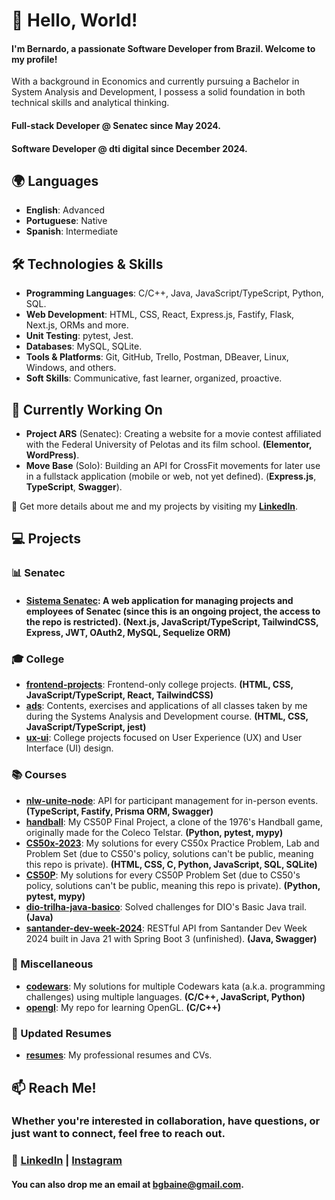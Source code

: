 # 👋 Hello, World!

#### I'm Bernardo, a passionate Software Developer from Brazil. Welcome to my profile!
With a background in Economics and currently pursuing a Bachelor in System Analysis and Development, I possess a solid foundation in both technical skills and analytical thinking. 
#### Full-stack Developer @ Senatec since May 2024.
#### Software Developer @ dti digital since December 2024.

## 🌍 Languages
- **English**: Advanced
- **Portuguese**: Native
- **Spanish**: Intermediate

## 🛠️ Technologies & Skills
- **Programming Languages**: C/C++, Java, JavaScript/TypeScript, Python, SQL.
- **Web Development**: HTML, CSS, React, Express.js, Fastify, Flask, Next.js, ORMs and more.
- **Unit Testing**: pytest, Jest.
- **Databases**: MySQL, SQLite.
- **Tools & Platforms**: Git, GitHub, Trello, Postman, DBeaver, Linux, Windows, and others.
- **Soft Skills**: Communicative, fast learner, organized, proactive.
  
## 🌱 Currently Working On
- **Project ARS** (Senatec): Creating a website for a movie contest affiliated with the Federal University of Pelotas and its film school. **(Elementor, WordPress)**.
- **Move Base** (Solo): Building an API for CrossFit movements for later use in a fullstack application (mobile or web, not yet defined). (**Express.js**, **TypeScript**, **Swagger**).

🔗 Get more details about me and my projects by visiting my **[LinkedIn](https://www.linkedin.com/in/ber-dc/)**.

## 💻 Projects
### 📊 Senatec
- #### **[Sistema Senatec](https://github.com/senatecPelotas/SistemaSenatec/)**: A web application for managing projects and employees of Senatec (since this is an ongoing project, the access to the repo is restricted). **(Next.js, JavaScript/TypeScript, TailwindCSS, Express, JWT, OAuth2, MySQL, Sequelize ORM)**

### 🎓 College
- **[frontend-projects](https://github.com/bgbaine/frontend-projects)**: Frontend-only college projects. **(HTML, CSS, JavaScript/TypeScript, React, TailwindCSS)**
- **[ads](https://github.com/bgbaine/ads)**: Contents, exercises and applications of all classes taken by me during the Systems Analysis and Development course. **(HTML, CSS, JavaScript/TypeScript, jest)**
- **[ux-ui](https://github.com/bgbaine/ux-ui)**: College projects focused on User Experience (UX) and User Interface (UI) design.

### 📚 Courses
- **[nlw-unite-node](https://github.com/bgbaine/nlw-unite-node)**: API for participant management for in-person events. **(TypeScript, Fastify, Prisma ORM, Swagger)**
- **[handball](https://github.com/bgbaine/handball)**: My CS50P Final Project, a clone of the 1976's Handball game, originally made for the Coleco Telstar. **(Python, pytest, mypy)**
- **[CS50x-2023](https://github.com/bgbaine/CS50x-2023)**: My solutions for every CS50x Practice Problem, Lab and Problem Set (due to CS50's policy, solutions can't be public, meaning this repo is private). **(HTML, CSS, C, Python, JavaScript, SQL, SQLite)**
- **[CS50P](https://github.com/bgbaine/CS50P)**: My solutions for every CS50P Problem Set (due to CS50's policy, solutions can't be public, meaning this repo is private). **(Python, pytest, mypy)**
- **[dio-trilha-java-basico](https://github.com/bgbaine/dio-trilha-java-basico)**: Solved challenges for DIO's Basic Java trail. **(Java)**
- **[santander-dev-week-2024](https://github.com/bgbaine/santander-dev-week-2024)**: RESTful API from Santander Dev Week 2024 built in Java 21 with Spring Boot 3 (unfinished). **(Java, Swagger)**

### 🎲 Miscellaneous
- **[codewars](https://github.com/bgbaine/codewars)**: My solutions for multiple Codewars kata (a.k.a. programming challenges) using multiple languages. **(C/C++, JavaScript, Python)**
- **[opengl](https://github.com/bgbaine/opengl)**: My repo for learning OpenGL. **(C/C++)**

### 📝 Updated Resumes
- **[resumes](https://github.com/bgbaine/resumes)**: My professional resumes and CVs.

## 📫 Reach Me!
### Whether you're interested in collaboration, have questions, or just want to connect, feel free to reach out.

### 🔗 **[LinkedIn](https://www.linkedin.com/in/ber-dc/)** | **[Instagram](https://www.instagram.com/ber.dc)**

#### You can also drop me an email at [bgbaine@gmail.com](mailto:bgbaine@gmail.com).
